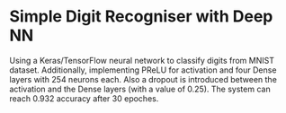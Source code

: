 # Simple Digit Recogniser with Deep NN
Using a Keras/TensorFlow neural network to classify digits from MNIST dataset. Additionally, implementing PReLU for activation and four Dense layers with 254 neurons each. Also a dropout is introduced between the activation and the Dense layers (with a value of 0.25). The system can reach 0.932 accuracy after 30 epoches. 

